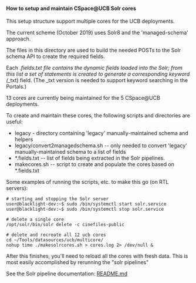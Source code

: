 #### How to setup and maintain CSpace@UCB Solr cores

This setup structure support multiple cores for the UCB deployments.

The current scheme (October 2019) uses Solr8 and the 'managed-schema' approach.

The files in this directory are used to build the needed POSTs to the Solr schema API
to create the required fields.

Each *.fields.txt file contains the dynamic fields loaded into the Solr; from this list
a set of <copyField> statements is created to generate a corresponding keyword (*_txt) field.
(The _txt version is needed to support keyword searching in the Portals.)

13 cores are currently being maintained for the 5 CSpace@UCB deployments.

To create and maintain these cores, the following scripts and directories are useful:

* legacy - directory containing 'legacy' manually-maintained schema and helpers
* legacy/convert2managedschema.sh -- only needed to convert 'legacy' manually-maintained schema to a list of fields
* *.fields.txt -- list of fields being extracted in the Solr pipelines.
* makecores.sh -- script to create and populate the cores based on *.fields.txt

Some examples of running the scripts, etc. to make this go (on RTL servers):

```
# starting and stopping the Solr server
user@blacklight-dev:~$ sudo /bin/systemctl start solr.service
user@blacklight-dev:~$ sudo /bin/systemctl stop solr.service

# delete a single core
/opt/solr/bin/solr delete -c cinefiles-public

# delete and recreate all 12 ucb cores
cd ~/Tools/datasources/ucb/multicore/
nohup time ./makesolrcores.sh > cores.log 2> /dev/null &
```

After this finishes, you'll need to reload all the cores with fresh data.
This is most easily accomplished by rerunning the "solr pipelines"

See the Solr pipeline documentation: [README.md](../..README.md)
